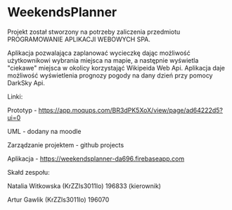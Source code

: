 # WeekendsPlanner

Projekt został stworzony na potrzeby zaliczenia przedmiotu PROGRAMOWANIE APLIKACJI WEBOWYCH SPA.


Aplikacja pozwalająca zaplanować wycieczkę dając możliwość użytkownikowi wybrania miejsca na mapie, a następnie wyświetla "ciekawe" miejsca w okolicy korzystająć Wikipeida Web Api. Aplikacja daje możliwość wyświetlenia prognozy pogody na dany dzień przy pomocy DarkSky Api.

Linki:

Prototyp - https://app.moqups.com/BR3dPK5XoX/view/page/ad64222d5?ui=0

UML - dodany na moodle

Zarządzanie projektem - github projects

Aplikacja - https://weekendsplanner-da696.firebaseapp.com 



Skałd zespołu:

Natalia Witkowska (KrZZIs3011Io) 196833 (kierownik)

Artur Gawlik (KrZZIs3011Io) 196070

